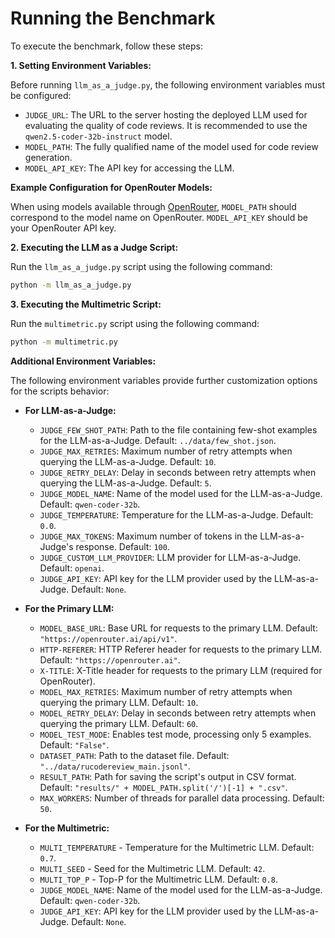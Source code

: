 # Running the Benchmark

To execute the benchmark, follow these steps:

**1. Setting Environment Variables:**

Before running `llm_as_a_judge.py`, the following environment variables must be configured: 

-   `JUDGE_URL`: The URL to the server hosting the deployed LLM used for evaluating the quality of code reviews.  It is recommended to use the `qwen2.5-coder-32b-instruct` model.
-   `MODEL_PATH`: The fully qualified name of the model used for code review generation.
-   `MODEL_API_KEY`: The API key for accessing the LLM.

**Example Configuration for OpenRouter Models:**

When using models available through [OpenRouter](https://openrouter.ai/), `MODEL_PATH` should correspond to the model name on OpenRouter.  `MODEL_API_KEY` should be your OpenRouter API key.

**2. Executing the LLM as a Judge Script:**

Run the `llm_as_a_judge.py` script using the following command:

```bash
python -m llm_as_a_judge.py
```

**3. Executing the Multimetric Script:**

Run the `multimetric.py` script using the following command:

```bash
python -m multimetric.py
```

**Additional Environment Variables:**

The following environment variables provide further customization options for the scripts behavior:

-   **For LLM-as-a-Judge:**
    *   `JUDGE_FEW_SHOT_PATH`: Path to the file containing few-shot examples for the LLM-as-a-Judge.  Default: `../data/few_shot.json`.
    *   `JUDGE_MAX_RETRIES`: Maximum number of retry attempts when querying the LLM-as-a-Judge.  Default: `10`.
    *   `JUDGE_RETRY_DELAY`: Delay in seconds between retry attempts when querying the LLM-as-a-Judge. Default: `5`.
    *   `JUDGE_MODEL_NAME`: Name of the model used for the LLM-as-a-Judge. Default: `qwen-coder-32b`.
    *   `JUDGE_TEMPERATURE`: Temperature for the LLM-as-a-Judge. Default: `0.0`.
    *   `JUDGE_MAX_TOKENS`: Maximum number of tokens in the LLM-as-a-Judge's response. Default: `100`.
    *   `JUDGE_CUSTOM_LLM_PROVIDER`: LLM provider for LLM-as-a-Judge. Default: `openai`.
    *   `JUDGE_API_KEY`: API key for the LLM provider used by the LLM-as-a-Judge. Default: `None`.

-   **For the Primary LLM:**
    *   `MODEL_BASE_URL`: Base URL for requests to the primary LLM. Default: `"https://openrouter.ai/api/v1"`.
    *   `HTTP-REFERER`: HTTP Referer header for requests to the primary LLM. Default: `"https://openrouter.ai"`.
    *   `X-TITLE`: X-Title header for requests to the primary LLM (required for OpenRouter).
    *   `MODEL_MAX_RETRIES`: Maximum number of retry attempts when querying the primary LLM. Default: `10`.
    *   `MODEL_RETRY_DELAY`: Delay in seconds between retry attempts when querying the primary LLM. Default: `60`.
    *   `MODEL_TEST_MODE`: Enables test mode, processing only 5 examples. Default: `"False"`.
    *   `DATASET_PATH`: Path to the dataset file. Default: `"../data/rucodereview_main.jsonl"`.
    *   `RESULT_PATH`: Path for saving the script's output in CSV format. Default: `"results/" + MODEL_PATH.split('/')[-1] + ".csv"`.
    *   `MAX_WORKERS`: Number of threads for parallel data processing. Default: `50`.

-  **For the Multimetric:**
    *   `MULTI_TEMPERATURE` - Temperature for the Multimetric LLM. Default: `0.7`.
    *   `MULTI_SEED` - Seed for the Multimetric LLM. Default: `42`.
    *   `MULTI_TOP_P` - Top-P for the Multimetric LLM. Default: `0.8`.
    *   `JUDGE_MODEL_NAME`: Name of the model used for the LLM-as-a-Judge. Default: `qwen-coder-32b`.
    *   `JUDGE_API_KEY`: API key for the LLM provider used by the LLM-as-a-Judge. Default: `None`.
